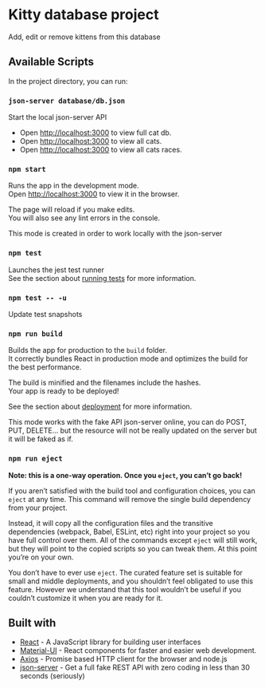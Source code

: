 # Kitty database project

Add, edit or remove kittens from this database

## Available Scripts

In the project directory, you can run:

### `json-server database/db.json`

Start the local json-server API

* Open [http://localhost:3000](http://localhost:3000/db) to view full cat db.
* Open [http://localhost:3000](http://localhost:3000/cats) to view all cats.
* Open [http://localhost:3000](http://localhost:3000/races) to view all cats races.

### `npm start`

Runs the app in the development mode.<br />
Open [http://localhost:3000](http://localhost:8000) to view it in the browser.

The page will reload if you make edits.<br />
You will also see any lint errors in the console.

This mode is created in order to work locally with the json-server

### `npm test`

Launches the jest test runner <br />
See the section about [running tests](https://jestjs.io/docs/en/getting-started.html) for more information.

### `npm test -- -u`

Update test snapshots

### `npm run build`

Builds the app for production to the `build` folder.<br />
It correctly bundles React in production mode and optimizes the build for the best performance.

The build is minified and the filenames include the hashes.<br />
Your app is ready to be deployed!

See the section about [deployment](https://facebook.github.io/create-react-app/docs/deployment) for more information.

This mode works with the fake API json-server online, you can do POST, PUT, DELETE... but the resource will not be really updated on the server but it will be faked as if.

### `npm run eject`

**Note: this is a one-way operation. Once you `eject`, you can’t go back!**

If you aren’t satisfied with the build tool and configuration choices, you can `eject` at any time. This command will remove the single build dependency from your project.

Instead, it will copy all the configuration files and the transitive dependencies (webpack, Babel, ESLint, etc) right into your project so you have full control over them. All of the commands except `eject` will still work, but they will point to the copied scripts so you can tweak them. At this point you’re on your own.

You don’t have to ever use `eject`. The curated feature set is suitable for small and middle deployments, and you shouldn’t feel obligated to use this feature. However we understand that this tool wouldn’t be useful if you couldn’t customize it when you are ready for it.

## Built with

* [React](reactjs.org) - A JavaScript library for building user interfaces
* [Material-UI](https://material-ui.com/) - React components for faster and easier web development.
* [Axios](https://github.com/axios/axios) - Promise based HTTP client for the browser and node.js
* [json-server](https://github.com/typicode/json-server) - Get a full fake REST API with zero coding in less than 30 seconds (seriously)
